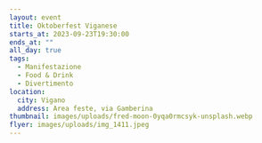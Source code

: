```yaml
---
layout: event
title: Oktoberfest Viganese
starts_at: 2023-09-23T19:30:00
ends_at: ""
all_day: true
tags:
  - Manifestazione
  - Food & Drink
  - Divertimento
location:
  city: Vigano
  address: Area feste, via Gamberina
thumbnail: images/uploads/fred-moon-0yqa0rmcsyk-unsplash.webp
flyer: images/uploads/img_1411.jpeg
---
```

